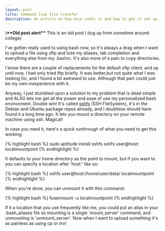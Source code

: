 ```yaml
---
layout: post
title: Command line file transfer
description: An article on how nice sshfs is and how to get it set up.
---
```


(**\*\*Old post alert\*\*** This is an old post I dug up from sometime around college)

I've gotten really used to using bash now, so it's always a drag when I want to
upload a file using sftp and lose my aliases, tab completion and everything else
from my .bashrc.  It's also more of a pain to copy directories.

I know there are a couple of replacements for the default sftp client, and up
until now, I had only tried lftp briefly.  It was better,but not quite what I
was looking for, and I found a bit awkward to use.  Although that part could
just be my own inexperience with it.

Anyway, I just stumbled upon a solution to my problem that is dead simple and ALSO lets me get all the power and ease of use my personalized bash environment.  Double win!  It's called <a href="http://fuse.sourceforge.net/sshfs.html">sshfs</a> (SSH FileSystem), it's in the Debian and Ubuntu package repos already, and I doubtless should have found it a long time ago.  It lets you mount a directory on your remote machine using ssh.  Magical!

In case you need it, here's a quick runthrough of what you need to get this working:

{% highlight bash %}
sudo aptitude install sshfs
sshfs user@host: localmountpoint
{% endhighlight %}

It defaults to your home directory as the point to mount, but if you want to you can specify a location after 'host:' like so:

{% highlight bash %}
sshfs user@host:/home/user/data/ localmountpoint
{% endhighlight %}

When you're done, you can unmount it with this command:

{% highlight bash %}
fusermount -u localmountpoint
{% endhighlight %}

If it a location that you use frequently like me, you could put an alias in your .bash\_aliases file so mounting is a single 'mount\_server' command, and unmounting is 'unmount\_server'.
Now when I want to upload something it's as painless as using cp or mv!

